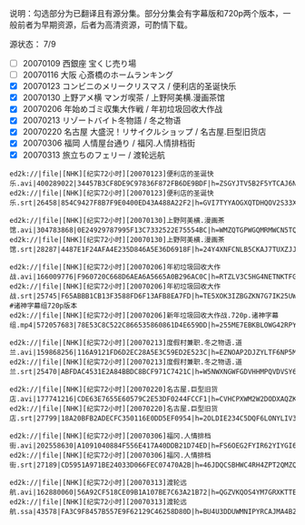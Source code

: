 说明：勾选部分为已翻译且有源分集。部分分集会有字幕版和720p两个版本，一般前者为早期资源，后者为高清资源，可酌情下载。  

源状态： 7/9
- [ ] 20070109 西銀座 宝くじ売り場
- [ ] 20070116 大阪 心斎橋のホームランキング
- [x] 20070123 コンビニのメリークリスマス / 便利店的圣诞快乐
- [x] 20070130 上野アメ横 マンガ喫茶 / 上野阿美横.漫画茶馆 
- [x] 20070206 年始めゴミ収集大作戦 / 年初垃圾回收大作战
- [x] 20070213 リゾートバイト冬物語 / 冬之物语
- [x] 20070220 名古屋 大盛況！リサイクルショップ / 名古屋.巨型旧货店
- [x] 20070306 福岡 人情屋台通り / 福冈.人情排档街
- [x] 20070313 旅立ちのフェリー / 渡轮远航
```
ed2k://|file|[NHK][纪实72小时][20070123]便利店的圣诞快乐.avi|400289022|34457B3CF8DE9C97836F872FB6DE9BDF|h=ZSGYJTV5B2F5YTCAJ6N7GQJXG4EYKWNQ|/
ed2k://|file|[NHK][纪实72小时][20070123]便利店的圣诞快乐.srt|26458|854C9427F8B7F9E0400ED43A488A22F2|h=GVI7TYYAOGXQTDHQOV2S33XH6V5KZZGX|/

ed2k://|file|[NHK][纪实72小时][20070130]上野阿美横.漫画茶馆.avi|304783868|0E24929787995F13C7332522E75554BC|h=WMZQTGPWGQMRMWCN5TQPE42756QQUAJS|/
ed2k://|file|[NHK][纪实72小时][20070130]上野阿美横.漫画茶馆.srt|28287|4487E1F24AFA4E235D846A5E36D6918F|h=24Y4XNFCNLB5CKAJ7TUXZJJQDRBIZY2U|/

ed2k://|file|[NHK][纪实72小时][20070206]年初垃圾回收大作战.avi|166009776|F960720C668D6AEA6A5665A0B296AC0C|h=RTZLV3C5HG4NETNKTFGTVLIQSYGN2UF5|/
ed2k://|file|[NHK][纪实72小时][20070206]年初垃圾回收大作战.srt|25745|F65ABBB1CB13F3588FD6F13AFB8EA7FD|h=TE5XOK3IZBGZKN7G7IK25UWEMM5LLAKN|/
#诸神字幕组720p版本
ed2k://|file|[NHK][纪实72小时][20070206]新年垃圾回收大作战.720p.诸神字幕组.mp4|572057683|78E53C8C522C866535860861D4E659DD|h=255ME7EBKBLOWG42RPYLTFVRAAYUWZQY|/

ed2k://|file|[NHK][纪实72小时][20070213]度假村兼职.冬之物语.道兰.avi|159868256|116A9121FD6D2EC28A5E3C59ED2E523C|h=EZNOAP2DJZYLTF6NP5MRXBZYSFITZL2I|/
ed2k://|file|[NHK][纪实72小时][20070213]度假村兼职.冬之物语.道兰.srt|25470|ABFDAC4531E2A84BBDC8BCF971C7421C|h=W5NWXNGWFGDVHHMPQVDVSY6WJ5JWPDWW|/

ed2k://|file|[NHK][纪实72小时][20070220]名古屋.巨型旧货店.avi|177741216|CDE63E7655E60579C2E53DF0244FCCF1|h=CVHCPXWM2W2DODXAQZKOXSC3LBOVSZ2J|/
ed2k://|file|[NHK][纪实72小时][20070220]名古屋.巨型旧货店.srt|27799|18A20BFB2ADECFC350116E0DD5EF0954|h=2OLDIE234C5DQF6LONYLIV36TVTBYVB4|/

ed2k://|file|[NHK][纪实72小时][20070306]福冈.人情排档街.avi|202558630|A1091040884F556E417A40DDB21D74ED|h=FS6OEG2FYIR62YIYGI6MPDTPKMWHIRBY|/
ed2k://|file|[NHK][纪实72小时][20070306]福冈.人情排档街.srt|27189|CD5951A971BE24033D066FEC07470A2B|h=46JDQCSBHWC4RH4ZPT2QMZQU7M7FRJWY|/

ed2k://|file|[NHK][纪实72小时][20070313]渡轮远航.avi|162880060|56A92CF518CE09B1A107BE7C63A21B72|h=QGZVKQOS4YM7GRXKTTE23LTE2X3DSZYF|/
ed2k://|file|[NHK][纪实72小时][20070313]渡轮远航.ssa|43578|FA3C9F8457B557E9F62129C46258D80D|h=BU4U3DDUWMNIPYRCAJMA4B2XSEH6JMNH|/
```
